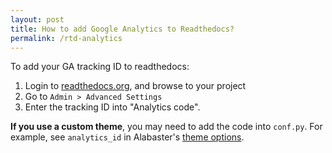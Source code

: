 ```yaml
---
layout: post
title: How to add Google Analytics to Readthedocs?
permalink: /rtd-analytics
---
```

To add your GA tracking ID to readthedocs:

1. Login to [readthedocs.org](https://readthedocs.org/), and browse to your project
3. Go to `Admin > Advanced Settings`
4. Enter the tracking ID into "Analytics code".

**If you use a custom theme**, you may need to add the code into `conf.py`. For
example, see `analytics_id` in Alabaster's [theme
options](http://alabaster.readthedocs.io/en/latest/customization.html#theme-options).
